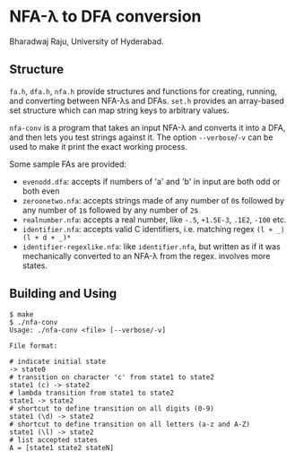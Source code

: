 # NFA-λ to DFA conversion

Bharadwaj Raju, University of Hyderabad.

## Structure

`fa.h`, `dfa.h`, `nfa.h` provide structures and functions for creating, running, and converting between NFA-λs and DFAs. `set.h` provides an array-based set structure which can map string keys to arbitrary values.

`nfa-conv` is a program that takes an input NFA-λ and converts it into a DFA, and then lets you test strings against it.  The option `--verbose`/`-v` can be used to make it print the exact working process.

Some sample FAs are provided:
  - `evenodd.dfa`: accepts if numbers of 'a' and 'b' in input are both odd or both even
  - `zeroonetwo.nfa`: accepts strings made of any number of `0`s followed by any number of `1`s followed by any number of `2`s
  - `realnumber.nfa`: accepts a real number, like `-.5`, `+1.5E-3`, `.1E2`, `-100` etc.
  - `identifier.nfa`: accepts valid C identifiers, i.e. matching regex `(l + _)(l + d + _)*`
  - `identifier-regexlike.nfa`: like `identifier.nfa`, but written as if it was mechanically converted to an NFA-λ from the regex. involves more states.

## Building and Using

```console
$ make
$ ./nfa-conv
Usage: ./nfa-conv <file> [--verbose/-v]

File format:

# indicate initial state
-> state0
# transition on character 'c' from state1 to state2
state1 (c) -> state2
# lambda transition from state1 to state2
state1 -> state2
# shortcut to define transition on all digits (0-9)
state1 (\d) -> state2
# shortcut to define transition on all letters (a-z and A-Z)
state1 (\l) -> state2
# list accepted states
A = [state1 state2 stateN]
```